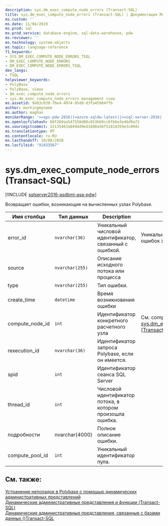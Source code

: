 ```yaml
---
description: sys.dm_exec_compute_node_errors (Transact-SQL)
title: sys.dm_exec_compute_node_errors (Transact-SQL) | Документация Майкрософт
ms.custom: ''
ms.date: 11/04/2019
ms.prod: sql
ms.prod_service: database-engine, sql-data-warehouse, pdw
ms.reviewer: ''
ms.technology: system-objects
ms.topic: language-reference
f1_keywords:
- SYS.DM_EXEC_COMPUTE_NODE_ERRORS_TSQL
- DM_EXEC_COMPUTE_NODE_ERRORS
- DM_EXEC_COMPUTE_NODE_ERRORS_TSQL
dev_langs:
- TSQL
helpviewer_keywords:
- PolyBase
- PolyBase, views
- dm_exec_compute_node_errors
- sys.dm_exec_compute_node_errors management view
ms.assetid: 9a03c039-70e4-4974-95d8-d3fa45984ffb
author: markingmyname
ms.author: maghan
monikerRange: '>=aps-pdw-2016||=azure-sqldw-latest||>=sql-server-2016||=sqlallproducts-allversions||>=sql-server-linux-2017||=azuresqldb-mi-current'
ms.openlocfilehash: 68f260aa547550d08c853b69cc6fb6e3e46d9a72
ms.sourcegitcommit: 32135463a8494d9ed1600a58f51819359e3c09dc
ms.translationtype: MT
ms.contentlocale: ru-RU
ms.lasthandoff: 10/08/2020
ms.locfileid: "91833567"
---
```

# <a name="sysdm_exec_compute_node_errors-transact-sql"></a>sys.dm_exec_compute_node_errors (Transact-SQL)

[!INCLUDE [sqlserver2016-asdbmi-asa-pdw](../../includes/applies-to-version/sqlserver2016-asa-pdw.md)]

  Возвращает ошибки, возникающие на вычисленных узлах Polybase.  
  
|Имя столбца|Тип данных|Description|Диапазон|  
|-----------------|---------------|-----------------|-----------|  
|error_id|`nvarchar(36)`|Уникальный числовой идентификатор, связанный с ошибкой.|Уникальные для всех ошибок запросов в системе|  
|source|`nvarchar(255)`|Описание исходного потока или процесса||  
|type|`nvarchar(255)`|Тип ошибки.||  
|create_time|`datetime`|Время возникновения ошибки||  
|compute_node_id|`int`|Идентификатор конкретного расчетного узла|См. compute_node_id [sys.dm_exec_compute_nodes &#40;Transact-SQL&#41;](../../relational-databases/system-dynamic-management-views/sys-dm-exec-compute-nodes-transact-sql.md)|  
|rexecution_id|`nvarchar(36)`|Идентификатор запроса Polybase, если он имеется.||  
|spid|`int`|Идентификатор сеанса SQL Server||  
|thread_id|`int`|Числовой идентификатор потока, в котором произошла ошибка.||  
|подробности|nvarchar(4000)|Полное описание ошибки.||
|compute_pool_id|`int`|Уникальный идентификатор пула.|

  
## <a name="see-also"></a>См. также:  
 [Устранение неполадок в Polybase с помощью динамических административных представлений](/previous-versions/sql/sql-server-2016/mt146389(v=sql.130))   
 [Динамические административные представления и функции (Transact-SQL)](~/relational-databases/system-dynamic-management-views/system-dynamic-management-views.md)   
 [Динамические административные представления, связанные с базами данных &#40;&#41;Transact-SQL ](../../relational-databases/system-dynamic-management-views/database-related-dynamic-management-views-transact-sql.md)  
  
